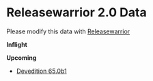 

Releasewarrior 2.0 Data
=======================

Please modify this data with [Releasewarrior](https://github.com/mozilla-releng/releasewarrior-2.0)

**Inflight**

**Upcoming**

* [Devedition 65.0b1](/upcoming/devedition/devedition-devedition-65.0b1.md)

